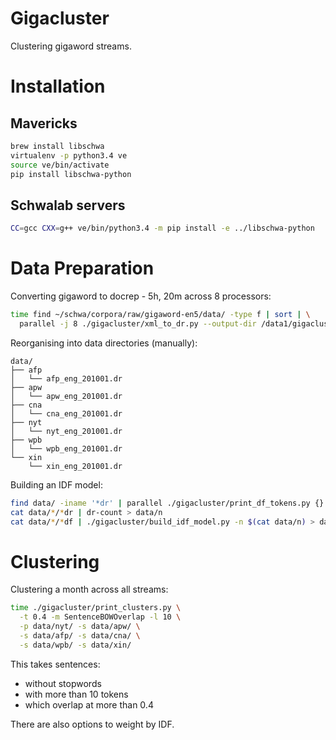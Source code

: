 Gigacluster
===========

Clustering gigaword streams.

Installation
============

Mavericks
---------

```bash
brew install libschwa
virtualenv -p python3.4 ve
source ve/bin/activate
pip install libschwa-python
```

Schwalab servers
----------------

```bash
CC=gcc CXX=g++ ve/bin/python3.4 -m pip install -e ../libschwa-python
```

Data Preparation
================

Converting gigaword to docrep - 5h, 20m across 8 processors:
```bash
time find ~/schwa/corpora/raw/gigaword-en5/data/ -type f | sort | \
  parallel -j 8 ./gigacluster/xml_to_dr.py --output-dir /data1/gigacluster/dr {}
```

Reorganising into data directories (manually):
```
data/
├── afp
│   └── afp_eng_201001.dr
├── apw
│   └── apw_eng_201001.dr
├── cna
│   └── cna_eng_201001.dr
├── nyt
│   └── nyt_eng_201001.dr
├── wpb
│   └── wpb_eng_201001.dr
└── xin
    └── xin_eng_201001.dr
```

Building an IDF model:
```bash
find data/ -iname '*dr' | parallel ./gigacluster/print_df_tokens.py {} ">" {.}.df
cat data/*/*dr | dr-count > data/n
cat data/*/*df | ./gigacluster/build_idf_model.py -n $(cat data/n) > data/idf.txt
```

Clustering
==========

Clustering a month across all streams:
```bash
time ./gigacluster/print_clusters.py \
  -t 0.4 -m SentenceBOWOverlap -l 10 \
  -p data/nyt/ -s data/apw/ \
  -s data/afp/ -s data/cna/ \
  -s data/wpb/ -s data/xin/
```

This takes sentences:
* without stopwords
* with more than 10 tokens
* which overlap at more than 0.4

There are also options to weight by IDF.
